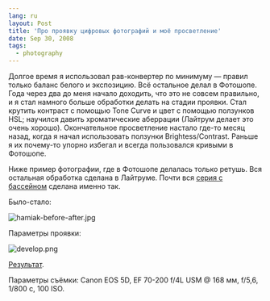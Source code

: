 ```yaml
---
lang: ru
layout: Post
title: 'Про проявку цифровых фотографий и моё просветление'
date: Sep 30, 2008
tags:
  - photography
---
```


Долгое время я использовал рав-конвертер по минимуму — правил только баланс белого и экспозицию. Всё остальное делал в Фотошопе. Года через два до меня начало доходить, что это не совсем правильно, и я стал намного больше обработки делать на стадии проявки. Стал крутить контраст с помощью Tone Curve и цвет с помощью ползунков HSL; научился давить хроматические аберрации (Лайтрум делает это очень хорошо). Окончательное просветление настало где-то месяц назад, когда я начал использовать ползунки Brightess/Contrast. Раньше я их почему-то упорно избегал и всегда пользовался кривыми в Фотошопе.

Ниже пример фотографии, где в Фотошопе делалась только ретушь. Вся остальная обработка сделана в Лайтруме. Почти вся [серия с бассейном](http://morning.photos/albums/kalevala/) сделана именно так.

<!--more-->

Было-стало:

![hamiak-before-after.jpg](upload://hamiak-before-after.jpg)

Параметры проявки:

![develop.png](upload://develop.png)

[Результат](http://morning.photos/albums/anapa/photos/570/).

Параметры съёмки: Canon EOS 5D, EF 70-200 f/4L USM @ 168 мм, f/5,6, 1/800 с, 100 ISO.
